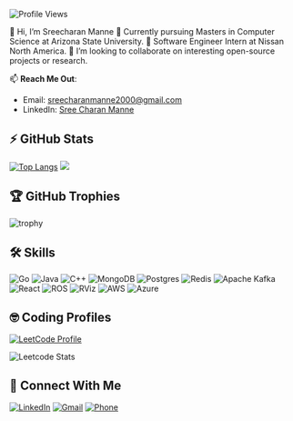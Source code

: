 ![Profile Views](https://komarev.com/ghpvc/?username=SreecharanManne&style=plastic&color=dc143c)

👋 Hi, I’m Sreecharan Manne
👀 Currently pursuing Masters in Computer Science at Arizona State University.
🎯 Software Engineer Intern at Nissan North America.
💞️ I’m looking to collaborate on interesting open-source projects or research.

📫 **Reach Me Out**: 
- Email: [sreecharanmanne2000@gmail.com](mailto:sreecharanmanne2000@gmail.com)
- LinkedIn: [Sree Charan Manne](https://www.linkedin.com/in/sree-charan-manne/)

## ⚡ GitHub Stats
[![Top Langs](https://github-readme-stats.vercel.app/api/top-langs/?username=SreecharanManne&layout=pie&theme=highcontrast)](https://github.com/SreecharanManne/github-readme-stats)
![](https://github-readme-streak-stats.herokuapp.com/?user=SreecharanManne&theme=highcontrast)

<!-- ![Sreecharan's GitHub stats](https://github-readme-stats.vercel.app/api?username=SreeCharanManne&show_icons=true&theme=radical) -->

## 🏆 GitHub Trophies
![trophy](https://github-profile-trophy.vercel.app/?username=SreecharanManne&theme=dracula)

## 🛠️ Skills
![Go](https://img.shields.io/badge/go-%2300ADD8.svg?style=for-the-badge&logo=go&logoColor=white)
![Java](https://img.shields.io/badge/java-%23ED8B00.svg?style=for-the-badge&logo=openjdk&logoColor=white)
![C++](https://img.shields.io/badge/c++-%2300599C.svg?style=for-the-badge&logo=c%2B%2B&logoColor=white)
![MongoDB](https://img.shields.io/badge/MongoDB-%234ea94b.svg?style=for-the-badge&logo=mongodb&logoColor=white)
![Postgres](https://img.shields.io/badge/postgres-%23316192.svg?style=for-the-badge&logo=postgresql&logoColor=white)
![Redis](https://img.shields.io/badge/redis-%23DD0031.svg?style=for-the-badge&logo=redis&logoColor=white)
![Apache Kafka](https://img.shields.io/badge/Apache%20Kafka-000?style=for-the-badge&logo=apachekafka)
![React](https://img.shields.io/badge/react-%2320232a.svg?style=for-the-badge&logo=react&logoColor=%2361DAFB)
![ROS](https://img.shields.io/badge/ROS-%2322314E.svg?style=for-the-badge&logo=ros&logoColor=white)
![RViz](https://img.shields.io/badge/RViz-%23007ACC.svg?style=for-the-badge&logo=rviz&logoColor=white)
![AWS](https://img.shields.io/badge/AWS-FF9900?style=for-the-badge&logo=amazonaws&logoColor=white)
![Azure](https://img.shields.io/badge/Azure-0089D6?style=for-the-badge&logo=microsoftazure&logoColor=white)



## 🤓 Coding Profiles
[![LeetCode Profile](https://cp-logo.vercel.app/leetcode/cm2303)](https://leetcode.com/cm2303/)

![Leetcode Stats](https://leetcard.jacoblin.cool/cm2303?theme=dark)

## 🤝 Connect With Me
[![LinkedIn](https://img.shields.io/badge/linkedin-%230077B5.svg?&style=for-the-badge&logo=linkedin&logoColor=white)](https://www.linkedin.com/in/sree-charan-manne/)
[![Gmail](https://img.shields.io/badge/Gmail-D14836?style=for-the-badge&logo=gmail&logoColor=white)](mailto:sreecharanmanne2000@gmail.com)
[![Phone](https://img.shields.io/badge/Phone-+16025163781-gree?style=for-the-badge&logo=phone&logoColor=white)](tel:+16025163781)


  
  
